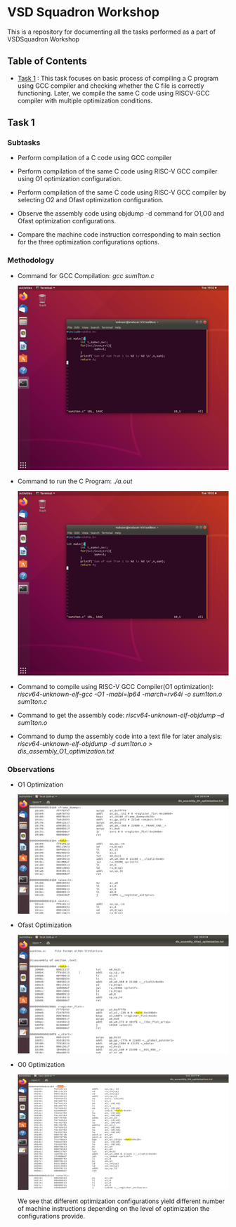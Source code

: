 # VSD Squadron Workshop

This is a repository for documenting all the tasks performed as a part of VSDSquadron Workshop

##  Table of Contents

- [Task 1](#task-1) : This task focuses on basic process of compiling a C program using GCC compiler and checking whether the C file is correctly functioning. Later, we compile the same C code using RISCV-GCC compiler with multiple optimization conditions.



## Task 1
### Subtasks
- Perform compilation of a C code using GCC compiler

- Perform compilation of the same C code using RISC-V GCC compiler using O1 optimization configuration.

- Perform compilation of the same C code using RISC-V GCC compiler by selecting O2 and Ofast optimization configuration.

- Observe the assembly code using objdump -d command for O1,O0 and Ofast optimization configurations.

- Compare the machine code instruction corresponding to main section for the three optimization configurations options.

### Methodology

- Command for GCC Compilation: *gcc sum1ton.c*

    ![C Program Screenshot](screen_snaps/C_prog_vim.png)


- Command to run the C Program: *./a.out*

    ![C Program Screenshot](screen_snaps\C_program_run.png)


- Command to compile using RISC-V GCC Compiler(O1 optimization): *riscv64-unknown-elf-gcc -O1 -mabi=lp64 -march=rv64i -o sum1ton.o sum1ton.c*


- Command to get the assembly code: *riscv64-unknown-elf-objdump –d sum1ton.o*

- Command to dump the assembly code into a text file for later analysis: *riscv64-unknown-elf-objdump -d sum1ton.o > dis_assembly_O1_optimization.txt*


### Observations

- O1 Optimization 

    ![O1 Optimization Screenshot](screen_snaps\o1.png)

- Ofast Optimization 

    ![Ofast Optimization Screenshot](screen_snaps\ofast.png)

- O0 Optimization 

    ![O0 Optimization Screenshot](screen_snaps\o0.png)

    We see that different optimization configurations yield different number of machine instructions depending on the level of optimization the configurations provide.

<!-- ***
---
*** -->




<!-- ## Task 2 -->
